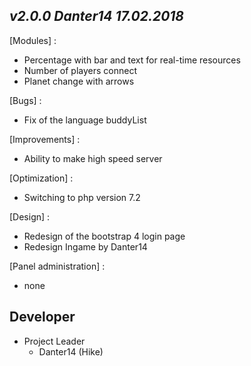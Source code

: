 ## _v2.0.0	Danter14 17.02.2018_
[Modules] :
- Percentage with bar and text for real-time resources
- Number of players connect
- Planet change with arrows

[Bugs] :
- Fix of the language buddyList

[Improvements] :
- Ability to make high speed server

[Optimization] :
- Switching to php version 7.2

[Design] :
- Redesign of the bootstrap 4 login page
- Redesign Ingame by Danter14

[Panel administration] :
- none

## Developer
+ Project Leader
  - Danter14 (Hike)